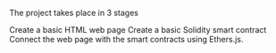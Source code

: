 The project takes place in 3 stages

Create a basic HTML web page
Create a basic Solidity smart contract
Connect the web page with the smart contracts using Ethers.js.
